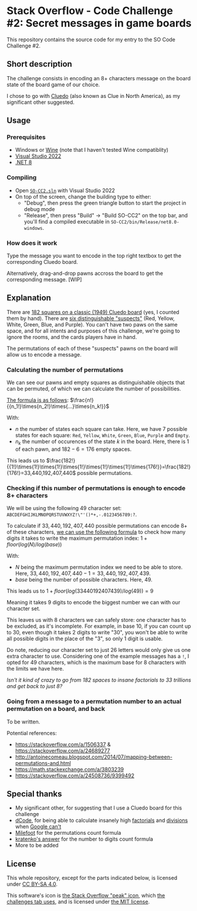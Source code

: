# Stack Overflow - Code Challenge #2: Secret messages in game boards

This repository contains the source code for my entry to the SO Code Challenge #2.

## Short description

The challenge consists in encoding an 8+ characters message on the board state of the board game of our choice.

I chose to go with [Cluedo](https://cluedo.fandom.com/wiki/Cluedo_Board_Game) (also known as Clue in North America), as my significant other suggested.

## Usage

### Prerequisites

- Windows or [Wine](https://www.winehq.org/) (note that I haven't tested Wine compatiblity)
- [Visual Studio 2022](https://visualstudio.microsoft.com/en/thank-you-downloading-visual-studio/?sku=Community&channel=Release&version=VS2022)
- [.NET 8](https://dotnet.microsoft.com/fr-fr/download/dotnet/8.0)

### Compiling

- Open [``SO-CC2.sln``](https://github.com/giroletm/SO-CC2/blob/master/SO-CC2.sln) with Visual Studio 2022
- On top of the screen, change the building type to either:
    - "Debug", then press the green triangle button to start the project in debug mode
	- "Release", then press "Build" -> "Build SO-CC2" on the top bar, and you'll find a compiled executable in ``SO-CC2/bin/Release/net8.0-windows``.

### How does it work

Type the message you want to encode in the top right textbox to get the corresponding Cluedo board.

Alternatively, drag-and-drop pawns accross the board to get the corresponding message. [WIP]

## Explanation

There are [182 squares on a classic (1949) Cluedo board](https://cluedo.fandom.com/wiki/File:UK_Game_Board_(First_edition,_1949).jpg) (yes, I counted them by hand). There are [six distinguishable "suspects"](https://cluedo.fandom.com/wiki/Cluedo_1949#Suspects) (Red, Yellow, White, Green, Blue, and Purple). You can't have two paws on the same space, and for all intents and purposes of this challenge, we're going to ignore the rooms, and the cards players have in hand.

The permutations of each of these "suspects" pawns on the board will allow us to encode a message.

### Calculating the number of permutations

We can see our pawns and empty squares as distinguishable objects that can be permuted, of which we can calculate the number of possibilities.

[The formula is as follows](http://www.milefoot.com/math/discrete/counting/counting.htm): $\frac{n!}{{n_1!}\times{n_2!}\times{...}\times{n_k!}}$

With:
* $n$ the number of states each square can take. Here, we have 7 possible states for each square: ``Red``, ``Yellow``, ``White``, ``Green``, ``Blue``, ``Purple`` and ``Empty``.
* $n_k$ the number of occurences of the state $k$ in the board. Here, there is $1$ of each pawn, and $182 - 6 = 176$ empty spaces.

This leads us to $\frac{182!}{{1!}\times{1!}\times{1!}\times{1!}\times{1!}\times{1!}\times{176!}}=\frac{182!}{176!}=33,440,192,407,440$ possible permutations.

### Checking if this number of permutations is enough to encode 8+ characters

We will be using the following 49 character set: `` ABCDEFGHIJKLMNOPQRSTUVWXYZ!\"'()*+,-.0123456789:?``.

To calculate if $33,440,192,407,440$ possible permutations can encode 8+ of these characters, [we can use the following formula](https://stackoverflow.com/a/29847712/9399492) to check how many digits it takes to write the maximum permutation index: $1 + floor(log(N) / log(base))$

With:
* $N$ being the maximum permutation index we need to be able to store. Here, $33,440,192,407,440 - 1 = 33,440,192,407,439$.
* $base$ being the number of possible characters. Here, $49$.

This leads us to $1 + floor(log(33440192407439) / log(49)) = 9$

Meaning it takes 9 digits to encode the biggest number we can with our character set.

This leaves us with 8 characters we can safely store: one character has to be excluded, as it's incomplete. For example, in base 10, if you can count up to 30, even though it takes 2 digits to write "30", you won't be able to write all possible digits in the place of the "3", so only 1 digit is usable.

Do note, reducing our character set to just 26 letters would only give us one extra character to use. Considering one of the example messages has a ``!``, I opted for 49 characters, which is the maximum base for 8 characters with the limits we have here.

*Isn't it kind of crazy to go from 182 spaces to insane factorials to 33 trillions and get back to just 8?*

### Going from a message to a permutation number to an actual permutation on a board, and back

To be written.

Potential references:
- https://stackoverflow.com/a/1506337 & https://stackoverflow.com/a/24689277
- http://antoinecomeau.blogspot.com/2014/07/mapping-between-permutations-and.html
- https://math.stackexchange.com/a/3803239
- https://stackoverflow.com/a/24508736/9399492

## Special thanks

- My significant other, for suggesting that I use a Cluedo board for this challenge
- [dCode](https://www.dcode.fr/), for being able to calculate insanely high [factorials](https://www.dcode.fr/factorial) and [divisions](https://www.dcode.fr/big-numbers-division) when [Google can't](https://www.google.com/search?q=(182!)%2F(176!))
- [Milefoot](http://www.milefoot.com/math/discrete/counting/counting.htm) for the permutations count formula
- [kratenko](https://stackoverflow.com/users/1358283/kratenko)['s answer](https://stackoverflow.com/a/29847712/9399492) for the number to digits count formula
- More to be added

## License

This whole repository, except for the parts indicated below, is licensed under [CC BY-SA 4.0](https://github.com/giroletm/SO-CC2/blob/master/LICENSE).

This software's icon is [the Stack Overflow "peak" icon](https://stackoverflow.design/product/foundation/icons/#peak), which [the challenges tab uses](https://stackoverflow.com/beta/challenges), and is licensed under [the MIT license](https://github.com/StackExchange/Stacks-Icons/blob/production/LICENSE.md).

